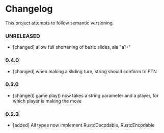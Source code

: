 # Changelog

This project attempts to follow semantic versioning.

### UNRELEASED

- [changed] allow full shortening of basic slides, ala "a1+"

### 0.4.0

- [changed] when making a sliding turn, string should conform to PTN

### 0.3.0

- [changed] game.play() now takes a string parameter and a player, for which player is making the move

### 0.2.3

- [added] All types now implement RustcDecodable, RustcEncodable
